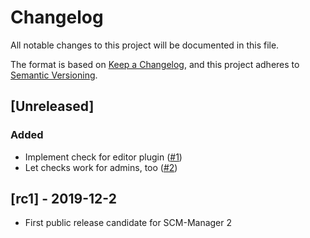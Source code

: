 # Changelog

All notable changes to this project will be documented in this file.

The format is based on [Keep a Changelog](https://keepachangelog.com/en/1.0.0/),
and this project adheres to [Semantic Versioning](https://semver.org/spec/v2.0.0.html).

## [Unreleased]

### Added

- Implement check for editor plugin ([#1](https://github.com/scm-manager/scm-pathwp-plugin/pull/1))
- Let checks work for admins, too ([#2](https://github.com/scm-manager/scm-pathwp-plugin/pull/2))

## [rc1] - 2019-12-2

- First public release candidate for SCM-Manager 2
